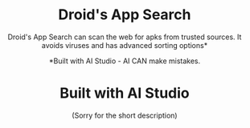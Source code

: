 <div align="center">

<h1>Droid's App Search</h2>
 <p>Droid's App Search can scan the web for apks from trusted sources. It avoids viruses and has advanced sorting options*</p>
 <p>*Built with AI Studio - AI CAN make mistakes.</p>
  <h1>Built with AI Studio</h2>
<p>(Sorry for the short description)</p>


</div>
